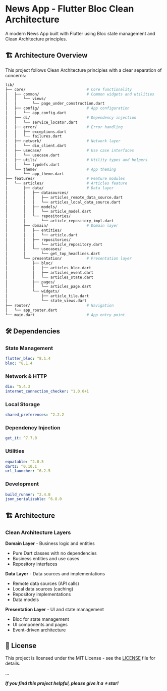 # News App - Flutter Bloc Clean Architecture

A modern News App built with Flutter using Bloc state management and Clean Architecture principles.

## 🏗️ Architecture Overview

This project follows Clean Architecture principles with a clear separation of concerns:

```bash
lib/
├── core/                           # Core functionality
│   ├── common/                     # Common widgets and utilities
│   │   └── views/
│   │       └── page_under_construction.dart
│   ├── config/                     # App configuration
│   │   └── app_config.dart
│   ├── di/                         # Dependency injection
│   │   └── service_locator.dart
│   ├── error/                      # Error handling
│   │   ├── exceptions.dart
│   │   └── failures.dart
│   ├── network/                    # Network layer
│   │   └── dio_client.dart
│   ├── usecase/                    # Use case interfaces
│   │   └── usecase.dart
│   ├── utils/                      # Utility types and helpers
│   │   └── typdefs.dart
│   └── theme/                      # App theming
│       └── app_theme.dart
├── features/                       # Feature modules
│   └── articles/                   # Articles feature
│       ├── data/                   # Data layer
│       │   ├── datasources/
│       │   │   ├── articles_remote_data_source.dart
│       │   │   └── articles_local_data_source.dart
│       │   ├── models/
│       │   │   └── article_model.dart
│       │   └── repositories/
│       │       └── article_repository_impl.dart
│       ├── domain/                 # Domain layer
│       │   ├── entities/
│       │   │   └── article.dart
│       │   ├── repositories/
│       │   │   └── article_repository.dart
│       │   └── usecases/
│       │       └── get_top_headlines.dart
│       └── presentation/           # Presentation layer
│           ├── bloc/
│           │   ├── articles_bloc.dart
│           │   ├── articles_event.dart
│           │   └── articles_state.dart
│           ├── pages/
│           │   └── articles_page.dart
│           └── widgets/
│               ├── article_tile.dart
│               └── state_views.dart
├── router/                         # Navigation
│   └── app_router.dart
└── main.dart                       # App entry point
```

## 🛠️ Dependencies

### State Management

```yaml
flutter_bloc: ^8.1.4
bloc: ^8.1.4
```

### Network & HTTP

```yaml
dio: ^5.4.3
internet_connection_checker: ^1.0.0+1
```

### Local Storage

```yaml
shared_preferences: ^2.2.2
```

### Dependency Injection

```yaml
get_it: ^7.7.0
```

### Utilities

```yaml
equatable: ^2.0.5
dartz: ^0.10.1
url_launcher: ^6.2.5
```

### Development

```yaml
build_runner: ^2.4.8
json_serializable: ^6.8.0
```

## 🏗️ Architecture

### Clean Architecture Layers

**Domain Layer** - Business logic and entities

- Pure Dart classes with no dependencies
- Business entities and use cases
- Repository interfaces

**Data Layer** - Data sources and implementations

- Remote data sources (API calls)
- Local data sources (caching)
- Repository implementations
- Data models

**Presentation Layer** - UI and state management

- Bloc for state management
- UI components and pages
- Event-driven architecture

## 📄 License

This project is licensed under the MIT License - see the [LICENSE](LICENSE) file for details.

...

***If you find this project helpful, please give it a ⭐️ star!***
